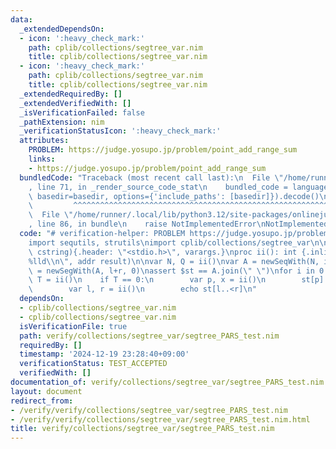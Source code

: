```yaml
---
data:
  _extendedDependsOn:
  - icon: ':heavy_check_mark:'
    path: cplib/collections/segtree_var.nim
    title: cplib/collections/segtree_var.nim
  - icon: ':heavy_check_mark:'
    path: cplib/collections/segtree_var.nim
    title: cplib/collections/segtree_var.nim
  _extendedRequiredBy: []
  _extendedVerifiedWith: []
  _isVerificationFailed: false
  _pathExtension: nim
  _verificationStatusIcon: ':heavy_check_mark:'
  attributes:
    PROBLEM: https://judge.yosupo.jp/problem/point_add_range_sum
    links:
    - https://judge.yosupo.jp/problem/point_add_range_sum
  bundledCode: "Traceback (most recent call last):\n  File \"/home/runner/.local/lib/python3.12/site-packages/onlinejudge_verify/documentation/build.py\"\
    , line 71, in _render_source_code_stat\n    bundled_code = language.bundle(stat.path,\
    \ basedir=basedir, options={'include_paths': [basedir]}).decode()\n          \
    \         ^^^^^^^^^^^^^^^^^^^^^^^^^^^^^^^^^^^^^^^^^^^^^^^^^^^^^^^^^^^^^^^^^^^^^^^^^^^^^^^^^\n\
    \  File \"/home/runner/.local/lib/python3.12/site-packages/onlinejudge_verify/languages/nim.py\"\
    , line 86, in bundle\n    raise NotImplementedError\nNotImplementedError\n"
  code: "# verification-helper: PROBLEM https://judge.yosupo.jp/problem/point_add_range_sum\n\
    import sequtils, strutils\nimport cplib/collections/segtree_var\n\nproc scanf(formatstr:\
    \ cstring){.header: \"<stdio.h>\", varargs.}\nproc ii(): int {.inline.} = scanf(\"\
    %lld\\n\", addr result)\n\nvar N, Q = ii()\nvar A = newSeqWith(N, ii())\nvar st\
    \ = newSegWith(A, l+r, 0)\nassert $st == A.join(\" \")\nfor i in 0..<Q:\n    var\
    \ T = ii()\n    if T == 0:\n        var p, x = ii()\n        st[p] += x\n    else:\n\
    \        var l, r = ii()\n        echo st[l..<r]\n"
  dependsOn:
  - cplib/collections/segtree_var.nim
  - cplib/collections/segtree_var.nim
  isVerificationFile: true
  path: verify/collections/segtree_var/segtree_PARS_test.nim
  requiredBy: []
  timestamp: '2024-12-19 23:28:40+09:00'
  verificationStatus: TEST_ACCEPTED
  verifiedWith: []
documentation_of: verify/collections/segtree_var/segtree_PARS_test.nim
layout: document
redirect_from:
- /verify/verify/collections/segtree_var/segtree_PARS_test.nim
- /verify/verify/collections/segtree_var/segtree_PARS_test.nim.html
title: verify/collections/segtree_var/segtree_PARS_test.nim
---
```

